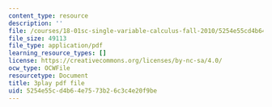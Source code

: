 ```yaml
---
content_type: resource
description: ''
file: /courses/18-01sc-single-variable-calculus-fall-2010/5254e55cd4b64e7573b26c3c4e20f9be_60VGKnYBpbg.pdf
file_size: 49113
file_type: application/pdf
learning_resource_types: []
license: https://creativecommons.org/licenses/by-nc-sa/4.0/
ocw_type: OCWFile
resourcetype: Document
title: 3play pdf file
uid: 5254e55c-d4b6-4e75-73b2-6c3c4e20f9be
---
```

